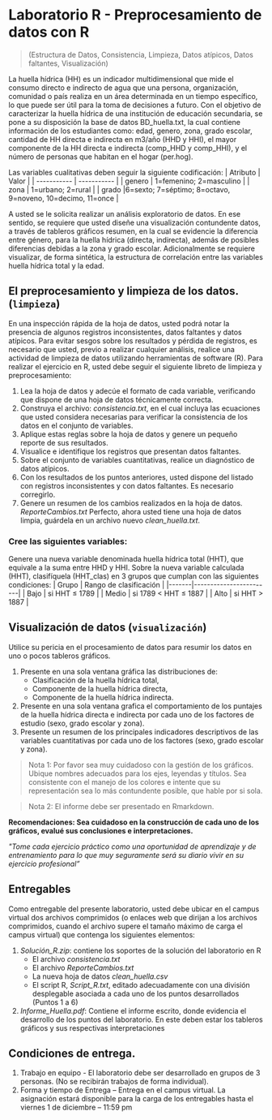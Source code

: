 # Laboratorio R - Preprocesamiento de datos con R
> (Estructura de Datos, Consistencia, Limpieza, Datos atípicos, Datos faltantes, Visualización)

La huella hídrica (HH) es un indicador multidimensional que mide el consumo directo e indirecto de agua que una persona,
organización, comunidad o país realiza en un área determinada en un tiempo específico, lo que puede ser útil para la toma
de decisiones a futuro. Con el objetivo de caracterizar la huella hídrica de una institución de educación secundaria, se
pone a su disposición la base de datos BD_huella.txt, la cual contiene información de los estudiantes como: edad, genero,
zona, grado escolar, cantidad de HH directa e indirecta en m3/año (HHD y HHI), el mayor componente de la HH directa e indirecta
(comp_HHD y comp_HHI), y el número de personas que habitan en el hogar (per.hog).

Las variables cualitativas deben seguir la siguiente codificación:
| Atributo | Valor |
| ----------- | ----------- |
| genero | 1=femenino; 2=masculino |
| zona | 1=urbano; 2=rural |
| grado |6=sexto; 7=séptimo; 8=octavo, 9=noveno, 10=decimo, 11=once |

A usted se le solicita realizar un análisis exploratorio de datos. En ese sentido, se requiere que usted diseñe 
una visualización contundente datos, a través de tableros gráficos resumen, en la cual se evidencie la 
diferencia entre género, para la huella hídrica (directa, indirecta), además de posibles diferencias debidas a la 
zona y grado escolar. Adicionalmente se requiere visualizar, de forma sintética, la estructura de correlación 
entre las variables huella hídrica total y la edad.

## El preprocesamiento y limpieza de los datos. (`limpieza`)
En una inspección rápida de la hoja de datos, usted podrá notar la presencia de algunos registros 
inconsistentes, datos faltantes y datos atípicos. Para evitar sesgos sobre los resultados y pérdida de registros, 
es necesario que usted, previo a realizar cualquier análisis, realice una actividad de limpieza de datos utilizando 
herramientas de software (R).
Para realizar el ejercicio en R, usted debe seguir el siguiente libreto de limpieza y
preprocesamiento:
1. Lea la hoja de datos y adecúe el formato de cada variable, verificando que dispone de una hoja de 
datos técnicamente correcta.
2. Construya el archivo: *consistencia.txt*, en el cual incluya las ecuaciones que usted considera 
necesarias para verificar la consistencia de los datos en el conjunto de variables.
3. Aplique estas reglas sobre la hoja de datos y genere un pequeño reporte de sus resultados.
4. Visualice e identifique los registros que presentan datos faltantes.
5. Sobre el conjunto de variables cuantitativas, realice un diagnóstico de datos atípicos.
6. Con los resultados de los puntos anteriores, usted dispone del listado con registros inconsistentes y 
con datos faltantes. Es necesario corregirlo.
7. Genere un resumen de los cambios realizados en la hoja de datos. *ReporteCambios.txt*
Perfecto, ahora usted tiene una hoja de datos limpia, guárdela en un archivo nuevo *clean_huella.txt*.
### Cree las siguientes variables:
Genere una nueva variable denominada huella hídrica total (HHT), que equivale a la suma entre 
HHD y HHI.
Sobre la nueva variable calculada (HHT), clasifíquela (HHT_clas) en 3 grupos que cumplan 
con las siguientes condiciones:
| Grupo | Rango de clasificación |
|-------|------------------------|
| Bajo  | si HHT ≤ 1789          |
| Medio | si 1789 < HHT ≤ 1887   |
| Alto  | si HHT > 1887          |

## Visualización de datos (`visualización`)
Utilice su pericia en el procesamiento de datos para resumir los datos en uno o pocos tableros gráficos.
1. Presente en una sola ventana gráfica las distribuciones de:
    - Clasificación de la huella hídrica total, 
    - Componente de la huella hídrica directa,
    - Componente de la huella hídrica indirecta.
3. Presente en una sola ventana grafica el comportamiento de los puntajes de la huella hídrica directa e 
indirecta por cada uno de los factores de estudio (sexo, grado escolar y zona).
4. Presente un resumen de los principales indicadores descriptivos de las variables cuantitativas 
por cada uno de los factores (sexo, grado escolar y zona).

> Nota 1: Por favor sea muy cuidadoso con la gestión de los gráficos. Ubique nombres adecuados para 
los ejes, leyendas y títulos. Sea consistente con el manejo de los colores e intente que su representación 
sea lo más contundente posible, que hable por si sola.

> Nota 2: El informe debe ser presentado en Rmarkdown.

**Recomendaciones: Sea cuidadoso en la construcción de cada uno de los gráficos, evalué sus 
conclusiones e interpretaciones.**

*"Tome cada ejercicio práctico como una oportunidad de aprendizaje y de entrenamiento para lo que muy seguramente 
será su diario vivir en su ejercicio profesional”*

## Entregables
Como entregable del presente laboratorio, usted debe ubicar en el campus virtual dos archivos comprimidos (o 
enlaces web que dirijan a los archivos comprimidos, cuando el archivo supere el tamaño máximo de carga el 
campus virtual) que contenga los siguientes elementos:

1. *Solución_R.zip*: contiene los soportes de la solución del laboratorio en R
    - El archivo *consistencia.txt*
    - El archivo *ReporteCambios.txt*
    - La nueva hoja de datos *clean_huella.csv*
    - El script R, *Script_R.txt*, editado adecuadamente con una división desplegable asociada a cada uno de los puntos desarrollados (Puntos 1 a 6) 
3. *Informe_Huella.pdf*: Contiene el informe escrito, donde evidencia el desarrollo de los puntos del laboratorio. En este deben estar los tableros gráficos y sus respectivas interpretaciones

## Condiciones de entrega.
1. Trabajo en equipo - El laboratorio debe ser desarrollado en grupos de 3 personas. (No se recibirán
trabajos de forma individual).
2. Forma y tiempo de Entrega – Entrega en el campus virtual. La asignación estará disponible para la carga 
de los entregables hasta el viernes 1 de diciembre – 11:59 pm
